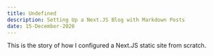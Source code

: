 ```yaml
---
title: Undefined
description: Setting Up a Next.JS Blog with Markdown Posts
date: 15-December-2020
---
```


This is the story of how I configured a Next.JS static site from scratch.
